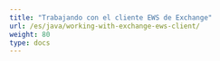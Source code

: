 ```yaml
---
title: "Trabajando con el cliente EWS de Exchange"
url: /es/java/working-with-exchange-ews-client/
weight: 80
type: docs
---
```


